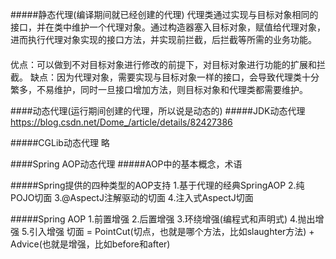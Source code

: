 #####静态代理(编译期间就已经创建的代理)
代理类通过实现与目标对象相同的接口，并在类中维护一个代理对象。通过构造器塞入目标对象，赋值给代理对象，进而执行代理对象实现的接口方法，并实现前拦截，后拦截等所需的业务功能。
　  
优点：可以做到不对目标对象进行修改的前提下，对目标对象进行功能的扩展和拦截。
缺点：因为代理对象，需要实现与目标对象一样的接口，会导致代理类十分繁多，不易维护，同时一旦接口增加方法，则目标对象和代理类都需要维护。

####动态代理(运行期间创建的代理，所以说是动态的)
   #####JDK动态代理
     https://blog.csdn.net/Dome_/article/details/82427386

   #####CGLib动态代理
    略

####Spring AOP动态代理
   #####AOP中的基本概念，术语

   #####Spring提供的四种类型的AOP支持
        1.基于代理的经典SpringAOP
        2.纯POJO切面
        3.@AspectJ注解驱动的切面
        4.注入式AspectJ切面
    
   #####Spring AOP
        1.前置增强
        2.后置增强
        3.环绕增强(编程式和声明式)
        4.抛出增强
        5.引入增强
        切面 = PointCut(切点，也就是哪个方法，比如slaughter方法) + Advice(也就是增强，比如before和after)